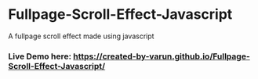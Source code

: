 # Fullpage-Scroll-Effect-Javascript
A fullpage scroll effect made using javascript
### Live Demo here: https://created-by-varun.github.io/Fullpage-Scroll-Effect-Javascript/
